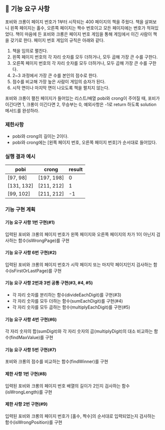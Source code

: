 ## 🚀 기능 요구 사항

포비와 크롱이 페이지 번호가 1부터 시작되는 400 페이지의 책을 주웠다. 책을 살펴보니 왼쪽 페이지는 홀수, 오른쪽 페이지는 짝수 번호이고 모든 페이지에는 번호가 적혀있었다. 책이 마음에 든 포비와 크롱은 페이지 번호 게임을 통해 게임에서 이긴 사람이 책을 갖기로 한다. 페이지 번호 게임의 규칙은 아래와 같다.

1. 책을 임의로 펼친다.
2. 왼쪽 페이지 번호의 각 자리 숫자를 모두 더하거나, 모두 곱해 가장 큰 수를 구한다.
3. 오른쪽 페이지 번호의 각 자리 숫자를 모두 더하거나, 모두 곱해 가장 큰 수를 구한다.
4. 2~3 과정에서 가장 큰 수를 본인의 점수로 한다.
5. 점수를 비교해 가장 높은 사람이 게임의 승자가 된다.
6. 시작 면이나 마지막 면이 나오도록 책을 펼치지 않는다.

포비와 크롱이 펼친 페이지가 들어있는 리스트/배열 pobi와 crong이 주어질 때, 포비가 이긴다면 1, 크롱이 이긴다면 2, 무승부는 0, 예외사항은 -1로 return 하도록 solution 메서드를 완성하라.

### 제한사항

- pobi와 crong의 길이는 2이다.
- pobi와 crong에는 [왼쪽 페이지 번호, 오른쪽 페이지 번호]가 순서대로 들어있다.

### 실행 결과 예시

| pobi | crong | result |
| --- | --- | --- |
| [97, 98] | [197, 198] | 0 |
| [131, 132] | [211, 212] | 1 |
| [99, 102] | [211, 212] | -1 |

### 기능 구현 계획

#### 기능 요구 사항 1번 구현(#1)
입력된 포비와 크롱의 페이지 번호가 왼쪽 페이지와 오른쪽 페이지의 차가 1이 아닌지 검사하는 함수(isWrongPage)를 구현

#### 기능 요구 사항 6번 구현(#2)
입력된 포비와 크롱의 페이지 번호가 시작 페이지 또는 마지막 페이지인지 검사하는 함수(isFirstOrLastPage)를 구현

#### 기능 요구 사항 2번과 3번 공통 구현(#3, #4, #5)
- 각 자리 숫자를 분리하는 함수(divideEachDigit)를 구현(#3)
- 각 자리 숫자를 모두 더하는 함수(sumEachDigit)를 구현(#4)
- 각 자리 숫자를 모두 곱하는 함수(multiplyEachDigit)를 구현(#5)

#### 기능 요구 사항 4번 구현(#6)
각 자리 숫자의 합(sumDigit)와 각 자리 숫자의 곱(multiplyDigit)의 대소 비교하는 함수(findMaxValue)를 구현

#### 기능 요구 사항 5번 구현(#7)
포비와 크롱의 점수를 비교하는 함수(findWinner)를 구현

#### 제한 사항 1번 구현(#8)
입력된 포비와 크롱의 페이지 번호 배열의 길이가 2인지 검사하는 함수(isWrongLength)를 구현

#### 제한 사항 2번 구현(#9)
입력된 포비와 크롱의 페이지 번호가 [홀수, 짝수]의 순서대로 입력되었는지 검사하는 함수(isWrongPosition)를 구현